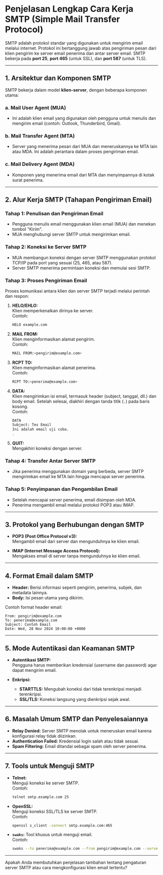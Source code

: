 # **Penjelasan Lengkap Cara Kerja SMTP (Simple Mail Transfer Protocol)**  

SMTP adalah protokol standar yang digunakan untuk mengirim email melalui internet. Protokol ini bertanggung jawab atas pengiriman pesan dari klien pengirim ke server email penerima dan antar server email. SMTP bekerja pada **port 25**, **port 465** (untuk SSL), dan **port 587** (untuk TLS).

---

## **1. Arsitektur dan Komponen SMTP**  

SMTP bekerja dalam model **klien-server**, dengan beberapa komponen utama:

### a. **Mail User Agent (MUA)**  
- Ini adalah klien email yang digunakan oleh pengguna untuk menulis dan mengirim email (contoh: Outlook, Thunderbird, Gmail).

### b. **Mail Transfer Agent (MTA)**  
- Server yang menerima pesan dari MUA dan meneruskannya ke MTA lain atau MDA. Ini adalah perantara dalam proses pengiriman email.

### c. **Mail Delivery Agent (MDA)**  
- Komponen yang menerima email dari MTA dan menyimpannya di kotak surat penerima.

---

## **2. Alur Kerja SMTP (Tahapan Pengiriman Email)**  

### **Tahap 1: Penulisan dan Pengiriman Email**  
- Pengguna menulis email menggunakan klien email (MUA) dan menekan tombol "Kirim".
- MUA menghubungi server SMTP untuk mengirimkan email.

### **Tahap 2: Koneksi ke Server SMTP**  
- MUA membangun koneksi dengan server SMTP menggunakan protokol TCP/IP pada port yang sesuai (25, 465, atau 587).
- Server SMTP menerima permintaan koneksi dan memulai sesi SMTP.

### **Tahap 3: Proses Pengiriman Email**  
Proses komunikasi antara klien dan server SMTP terjadi melalui perintah dan respon:

1. **HELO/EHLO:**  
   Klien memperkenalkan dirinya ke server.  
   Contoh:  
   ```bash
   HELO example.com
   ```

2. **MAIL FROM:**  
   Klien menginformasikan alamat pengirim.  
   Contoh:  
   ```bash
   MAIL FROM:<pengirim@example.com>
   ```

3. **RCPT TO:**  
   Klien menginformasikan alamat penerima.  
   Contoh:  
   ```bash
   RCPT TO:<penerima@example.com>
   ```

4. **DATA:**  
   Klien mengirimkan isi email, termasuk header (subject, tanggal, dll.) dan body email. Setelah selesai, diakhiri dengan tanda titik (`.`) pada baris kosong.  
   Contoh:  
   ```bash
   DATA  
   Subject: Tes Email  
   Ini adalah email uji coba.  
   .
   ```

5. **QUIT:**  
   Mengakhiri koneksi dengan server.

### **Tahap 4: Transfer Antar Server SMTP**  
- Jika penerima menggunakan domain yang berbeda, server SMTP mengirimkan email ke MTA lain hingga mencapai server penerima.

### **Tahap 5: Penyimpanan dan Pengambilan Email**  
- Setelah mencapai server penerima, email disimpan oleh MDA.  
- Penerima mengambil email melalui protokol POP3 atau IMAP.

---

## **3. Protokol yang Berhubungan dengan SMTP**  

- **POP3 (Post Office Protocol v3):**  
  Mengambil email dari server dan mengunduhnya ke klien email.

- **IMAP (Internet Message Access Protocol):**  
  Mengakses email di server tanpa mengunduhnya ke klien email.

---

## **4. Format Email dalam SMTP**

- **Header:** Berisi informasi seperti pengirim, penerima, subjek, dan metadata lainnya.
- **Body:** Isi pesan utama yang dikirim.

Contoh format header email:  
```text
From: pengirim@example.com  
To: penerima@example.com  
Subject: Contoh Email  
Date: Wed, 28 Nov 2024 10:00:00 +0000  
```

---

## **5. Mode Autentikasi dan Keamanan SMTP**  

- **Autentikasi SMTP:**  
  Pengguna harus memberikan kredensial (username dan password) agar dapat mengirim email.

- **Enkripsi:**  
  - **STARTTLS:** Mengubah koneksi dari tidak terenkripsi menjadi terenkripsi.
  - **SSL/TLS:** Koneksi langsung yang dienkripsi sejak awal.

---

## **6. Masalah Umum SMTP dan Penyelesaiannya**  

- **Relay Denied:** Server SMTP menolak untuk meneruskan email karena konfigurasi relay tidak diizinkan.
- **Authentication Failed:** Kredensial login salah atau tidak sesuai.
- **Spam Filtering:** Email ditandai sebagai spam oleh server penerima.

---

## **7. Tools untuk Menguji SMTP**  

- **Telnet:**  
  Menguji koneksi ke server SMTP.  
  Contoh:  
  ```bash
  telnet smtp.example.com 25
  ```

- **OpenSSL:**  
  Menguji koneksi SSL/TLS ke server SMTP.  
  Contoh:  
  ```bash
  openssl s_client -connect smtp.example.com:465
  ```

- **`swaks`:** Tool khusus untuk menguji email.  
  Contoh:  
  ```bash
  swaks --to penerima@example.com --from pengirim@example.com --server smtp.example.com
  ```

---

Apakah Anda membutuhkan penjelasan tambahan tentang pengaturan server SMTP atau cara mengkonfigurasi klien email tertentu?
